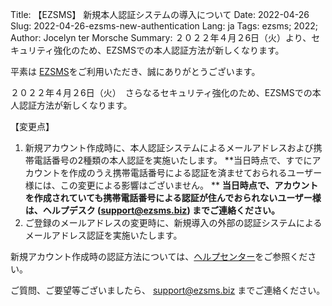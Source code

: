 Title: 【EZSMS】 新規本人認証システムの導入について
Date: 2022-04-26
Slug: 2022-04-26-ezsms-new-authentication
Lang: ja
Tags: ezsms; 2022;
Author: Jocelyn ter Morsche
Summary: ２０２２年４月２6日（火）より、セキュリティ強化のため、EZSMSでの本人認証方法が新しくなります。

平素は [EZSMS](https://www.ezsms.biz/)をご利用いただき、誠にありがとうございます。

２０２２年４月２6日（火）　さらなるセキュリティ強化のため、EZSMSでの本人認証方法が新しくなります。

【変更点】
1. 新規アカウント作成時に、本人認証システムによるメールアドレスおよび携帯電話番号の2種類の本人認証を実施いたします。
  **当日時点で、すでにアカウントを作成のうえ携帯電話番号による認証を済ませておられるユーザー様には、この変更による影響はございません。 **
  **当日時点で、アカウントを作成されていても携帯電話番号による認証が住んでおられないユーザー様は、ヘルプデスク (support@ezsms.biz) までご連絡ください。**
2. ご登録のメールアドレスの変更時に、新規導入の外部の認証システムによるメールアドレス認証を実施いたします。

新規アカウント作成時の認証方法については、[ヘルプセンター](https://help.xoxzo.com/ja/ezsms-sms-delivery-service/articles/mobile-number-authentication-2022/)をご参照ください。

ご質問、ご要望等ございましたら、 support@ezsms.biz までご連絡ください。
